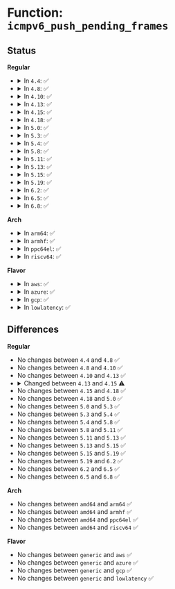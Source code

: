 # Function: <code>icmpv6_push_pending_frames</code>

## Status
<b>Regular</b>
<ul>
<li>
<details>
<summary>In <code>4.4</code>: ✅</summary>

```c
int icmpv6_push_pending_frames(struct sock *sk, struct flowi6 *fl6, struct icmp6hdr *thdr, int len);
```

**Collision:** Unique Global

**Inline:** No

**Transformation:** False

**Instances:**

```
In net/ipv6/icmp.c (ffffffff817e7620)
Location: net/ipv6/icmp.c:239
Inline: False
Direct callers:
  - net/ipv6/icmp.c:icmp6_send
  - net/ipv6/icmp.c:icmpv6_echo_reply
  - net/ipv6/ping.c:ping_v6_sendmsg
```
**Symbols:**

```
ffffffff817e7620-ffffffff817e76f8: icmpv6_push_pending_frames (STB_GLOBAL)
```
</details>
</li>
<li>
<details>
<summary>In <code>4.8</code>: ✅</summary>

```c
int icmpv6_push_pending_frames(struct sock *sk, struct flowi6 *fl6, struct icmp6hdr *thdr, int len);
```

**Collision:** Unique Global

**Inline:** No

**Transformation:** False

**Instances:**

```
In net/ipv6/icmp.c (ffffffff81855a20)
Location: net/ipv6/icmp.c:239
Inline: False
Direct callers:
  - net/ipv6/icmp.c:icmpv6_echo_reply
  - net/ipv6/icmp.c:icmp6_send
  - net/ipv6/ping.c:ping_v6_sendmsg
```
**Symbols:**

```
ffffffff81855a20-ffffffff81855af8: icmpv6_push_pending_frames (STB_GLOBAL)
```
</details>
</li>
<li>
<details>
<summary>In <code>4.10</code>: ✅</summary>

```c
int icmpv6_push_pending_frames(struct sock *sk, struct flowi6 *fl6, struct icmp6hdr *thdr, int len);
```

**Collision:** Unique Global

**Inline:** No

**Transformation:** False

**Instances:**

```
In net/ipv6/icmp.c (ffffffff818877e0)
Location: net/ipv6/icmp.c:240
Inline: False
Direct callers:
  - net/ipv6/icmp.c:icmpv6_echo_reply
  - net/ipv6/icmp.c:icmp6_send
  - net/ipv6/ping.c:ping_v6_sendmsg
```
**Symbols:**

```
ffffffff818877e0-ffffffff818878b8: icmpv6_push_pending_frames (STB_GLOBAL)
```
</details>
</li>
<li>
<details>
<summary>In <code>4.13</code>: ✅</summary>

```c
int icmpv6_push_pending_frames(struct sock *sk, struct flowi6 *fl6, struct icmp6hdr *thdr, int len);
```

**Collision:** Unique Global

**Inline:** No

**Transformation:** False

**Instances:**

```
In net/ipv6/icmp.c (ffffffff818addb0)
Location: net/ipv6/icmp.c:253
Inline: False
Direct callers:
  - net/ipv6/icmp.c:icmpv6_echo_reply
  - net/ipv6/icmp.c:icmp6_send
  - net/ipv6/ping.c:ping_v6_sendmsg
```
**Symbols:**

```
ffffffff818addb0-ffffffff818adea6: icmpv6_push_pending_frames (STB_GLOBAL)
```
</details>
</li>
<li>
<details>
<summary>In <code>4.15</code>: ✅</summary>

```c
void icmpv6_push_pending_frames(struct sock *sk, struct flowi6 *fl6, struct icmp6hdr *thdr, int len);
```

**Collision:** Unique Global

**Inline:** No

**Transformation:** False

**Instances:**

```
In net/ipv6/icmp.c (ffffffff81930a30)
Location: net/ipv6/icmp.c:253
Inline: False
Direct callers:
  - net/ipv6/icmp.c:icmpv6_echo_reply
  - net/ipv6/icmp.c:icmp6_send
  - net/ipv6/ping.c:ping_v6_sendmsg
```
**Symbols:**

```
ffffffff81930a30-ffffffff81930b23: icmpv6_push_pending_frames (STB_GLOBAL)
```
</details>
</li>
<li>
<details>
<summary>In <code>4.18</code>: ✅</summary>

```c
void icmpv6_push_pending_frames(struct sock *sk, struct flowi6 *fl6, struct icmp6hdr *thdr, int len);
```

**Collision:** Unique Global

**Inline:** No

**Transformation:** False

**Instances:**

```
In net/ipv6/icmp.c (ffffffff81989660)
Location: net/ipv6/icmp.c:253
Inline: False
Direct callers:
  - net/ipv6/icmp.c:icmpv6_echo_reply
  - net/ipv6/icmp.c:icmp6_send
  - net/ipv6/ping.c:ping_v6_sendmsg
```
**Symbols:**

```
ffffffff81989660-ffffffff81989752: icmpv6_push_pending_frames (STB_GLOBAL)
```
</details>
</li>
<li>
<details>
<summary>In <code>5.0</code>: ✅</summary>

```c
void icmpv6_push_pending_frames(struct sock *sk, struct flowi6 *fl6, struct icmp6hdr *thdr, int len);
```

**Collision:** Unique Global

**Inline:** No

**Transformation:** False

**Instances:**

```
In net/ipv6/icmp.c (ffffffff819bff90)
Location: net/ipv6/icmp.c:255
Inline: False
Direct callers:
  - net/ipv6/icmp.c:icmpv6_echo_reply
  - net/ipv6/icmp.c:icmp6_send
  - net/ipv6/ping.c:ping_v6_sendmsg
```
**Symbols:**

```
ffffffff819bff90-ffffffff819c0082: icmpv6_push_pending_frames (STB_GLOBAL)
```
</details>
</li>
<li>
<details>
<summary>In <code>5.3</code>: ✅</summary>

```c
void icmpv6_push_pending_frames(struct sock *sk, struct flowi6 *fl6, struct icmp6hdr *thdr, int len);
```

**Collision:** Unique Global

**Inline:** No

**Transformation:** False

**Instances:**

```
In net/ipv6/icmp.c (ffffffff81a2edd0)
Location: net/ipv6/icmp.c:250
Inline: False
Direct callers:
  - net/ipv6/icmp.c:icmpv6_echo_reply
  - net/ipv6/icmp.c:icmp6_send
  - net/ipv6/ping.c:ping_v6_sendmsg
```
**Symbols:**

```
ffffffff81a2edd0-ffffffff81a2eed0: icmpv6_push_pending_frames (STB_GLOBAL)
```
</details>
</li>
<li>
<details>
<summary>In <code>5.4</code>: ✅</summary>

```c
void icmpv6_push_pending_frames(struct sock *sk, struct flowi6 *fl6, struct icmp6hdr *thdr, int len);
```

**Collision:** Unique Global

**Inline:** No

**Transformation:** False

**Instances:**

```
In net/ipv6/icmp.c (ffffffff81a65920)
Location: net/ipv6/icmp.c:250
Inline: False
Direct callers:
  - net/ipv6/icmp.c:icmpv6_echo_reply
  - net/ipv6/icmp.c:icmp6_send
  - net/ipv6/ping.c:ping_v6_sendmsg
```
**Symbols:**

```
ffffffff81a65920-ffffffff81a65a20: icmpv6_push_pending_frames (STB_GLOBAL)
```
</details>
</li>
<li>
<details>
<summary>In <code>5.8</code>: ✅</summary>

```c
void icmpv6_push_pending_frames(struct sock *sk, struct flowi6 *fl6, struct icmp6hdr *thdr, int len);
```

**Collision:** Unique Global

**Inline:** No

**Transformation:** False

**Instances:**

```
In net/ipv6/icmp.c (ffffffff81b5e270)
Location: net/ipv6/icmp.c:269
Inline: False
Direct callers:
  - net/ipv6/icmp.c:icmpv6_echo_reply
  - net/ipv6/icmp.c:icmp6_send
  - net/ipv6/ping.c:ping_v6_sendmsg
```
**Symbols:**

```
ffffffff81b5e270-ffffffff81b5e370: icmpv6_push_pending_frames (STB_GLOBAL)
```
</details>
</li>
<li>
<details>
<summary>In <code>5.11</code>: ✅</summary>

```c
void icmpv6_push_pending_frames(struct sock *sk, struct flowi6 *fl6, struct icmp6hdr *thdr, int len);
```

**Collision:** Unique Global

**Inline:** No

**Transformation:** False

**Instances:**

```
In net/ipv6/icmp.c (ffffffff81b6ca40)
Location: net/ipv6/icmp.c:275
Inline: False
Direct callers:
  - net/ipv6/icmp.c:icmpv6_echo_reply
  - net/ipv6/icmp.c:icmp6_send
  - net/ipv6/ping.c:ping_v6_sendmsg
```
**Symbols:**

```
ffffffff81b6ca40-ffffffff81b6cb40: icmpv6_push_pending_frames (STB_GLOBAL)
```
</details>
</li>
<li>
<details>
<summary>In <code>5.13</code>: ✅</summary>

```c
void icmpv6_push_pending_frames(struct sock *sk, struct flowi6 *fl6, struct icmp6hdr *thdr, int len);
```

**Collision:** Unique Global

**Inline:** No

**Transformation:** False

**Instances:**

```
In net/ipv6/icmp.c (ffffffff81b5ada0)
Location: net/ipv6/icmp.c:275
Inline: False
Direct callers:
  - net/ipv6/icmp.c:icmpv6_echo_reply
  - net/ipv6/icmp.c:icmp6_send
  - net/ipv6/ping.c:ping_v6_sendmsg
```
**Symbols:**

```
ffffffff81b5ada0-ffffffff81b5aea0: icmpv6_push_pending_frames (STB_GLOBAL)
```
</details>
</li>
<li>
<details>
<summary>In <code>5.15</code>: ✅</summary>

```c
void icmpv6_push_pending_frames(struct sock *sk, struct flowi6 *fl6, struct icmp6hdr *thdr, int len);
```

**Collision:** Unique Global

**Inline:** No

**Transformation:** False

**Instances:**

```
In net/ipv6/icmp.c (ffffffff81c224b0)
Location: net/ipv6/icmp.c:276
Inline: False
Direct callers:
  - net/ipv6/icmp.c:icmpv6_echo_reply
  - net/ipv6/icmp.c:icmp6_send
  - net/ipv6/ping.c:ping_v6_sendmsg
```
**Symbols:**

```
ffffffff81c224b0-ffffffff81c225b0: icmpv6_push_pending_frames (STB_GLOBAL)
```
</details>
</li>
<li>
<details>
<summary>In <code>5.19</code>: ✅</summary>

```c
void icmpv6_push_pending_frames(struct sock *sk, struct flowi6 *fl6, struct icmp6hdr *thdr, int len);
```

**Collision:** Unique Global

**Inline:** No

**Transformation:** False

**Instances:**

```
In net/ipv6/icmp.c (ffffffff81dbf1f0)
Location: net/ipv6/icmp.c:268
Inline: False
Direct callers:
  - net/ipv6/icmp.c:icmpv6_echo_reply
  - net/ipv6/icmp.c:icmp6_send
  - net/ipv6/ping.c:ping_v6_sendmsg
```
**Symbols:**

```
ffffffff81dbf1f0-ffffffff81dbf2fa: icmpv6_push_pending_frames (STB_GLOBAL)
```
</details>
</li>
<li>
<details>
<summary>In <code>6.2</code>: ✅</summary>

```c
void icmpv6_push_pending_frames(struct sock *sk, struct flowi6 *fl6, struct icmp6hdr *thdr, int len);
```

**Collision:** Unique Global

**Inline:** No

**Transformation:** False

**Instances:**

```
In net/ipv6/icmp.c (ffffffff81f8f910)
Location: net/ipv6/icmp.c:268
Inline: False
Direct callers:
  - net/ipv6/icmp.c:icmpv6_echo_reply
  - net/ipv6/icmp.c:icmp6_send
  - net/ipv6/ping.c:ping_v6_sendmsg
```
**Symbols:**

```
ffffffff81f8f910-ffffffff81f8fa33: icmpv6_push_pending_frames (STB_GLOBAL)
```
</details>
</li>
<li>
<details>
<summary>In <code>6.5</code>: ✅</summary>

```c
void icmpv6_push_pending_frames(struct sock *sk, struct flowi6 *fl6, struct icmp6hdr *thdr, int len);
```

**Collision:** Unique Global

**Inline:** No

**Transformation:** False

**Instances:**

```
In net/ipv6/icmp.c (ffffffff81ff0170)
Location: net/ipv6/icmp.c:272
Inline: False
Direct callers:
  - net/ipv6/icmp.c:icmpv6_echo_reply
  - net/ipv6/icmp.c:icmp6_send
  - net/ipv6/ping.c:ping_v6_sendmsg
```
**Symbols:**

```
ffffffff81ff0170-ffffffff81ff0261: icmpv6_push_pending_frames (STB_GLOBAL)
```
</details>
</li>
<li>
<details>
<summary>In <code>6.8</code>: ✅</summary>

```c
void icmpv6_push_pending_frames(struct sock *sk, struct flowi6 *fl6, struct icmp6hdr *thdr, int len);
```

**Collision:** Unique Global

**Inline:** No

**Transformation:** False

**Instances:**

```
In net/ipv6/icmp.c (ffffffff820bdd40)
Location: net/ipv6/icmp.c:272
Inline: False
Direct callers:
  - net/ipv6/icmp.c:icmpv6_echo_reply
  - net/ipv6/icmp.c:icmp6_send
  - net/ipv6/ping.c:ping_v6_sendmsg
```
**Symbols:**

```
ffffffff820bdd40-ffffffff820bde31: icmpv6_push_pending_frames (STB_GLOBAL)
```
</details>
</li>
</ul>
<b>Arch</b>
<ul>
<li>
<details>
<summary>In <code>arm64</code>: ✅</summary>

```c
void icmpv6_push_pending_frames(struct sock *sk, struct flowi6 *fl6, struct icmp6hdr *thdr, int len);
```

**Collision:** Unique Global

**Inline:** No

**Transformation:** False

**Instances:**

```
In net/ipv6/icmp.c (ffff800010d2b9d8)
Location: net/ipv6/icmp.c:250
Inline: False
Direct callers:
  - net/ipv6/icmp.c:icmpv6_echo_reply
  - net/ipv6/icmp.c:icmp6_send
  - net/ipv6/ping.c:ping_v6_sendmsg
```
**Symbols:**

```
ffff800010d2b9d8-ffff800010d2baec: icmpv6_push_pending_frames (STB_GLOBAL)
```
</details>
</li>
<li>
<details>
<summary>In <code>armhf</code>: ✅</summary>

```c
void icmpv6_push_pending_frames(struct sock *sk, struct flowi6 *fl6, struct icmp6hdr *thdr, int len);
```

**Collision:** Unique Global

**Inline:** No

**Transformation:** False

**Instances:**

```
In net/ipv6/icmp.c (c0e2f850)
Location: net/ipv6/icmp.c:250
Inline: False
Direct callers:
  - net/ipv6/icmp.c:icmpv6_echo_reply
  - net/ipv6/icmp.c:icmp6_send
  - net/ipv6/ping.c:ping_v6_sendmsg
```
**Symbols:**

```
c0e2f850-c0e2f95c: icmpv6_push_pending_frames (STB_GLOBAL)
```
</details>
</li>
<li>
<details>
<summary>In <code>ppc64el</code>: ✅</summary>

```c
void icmpv6_push_pending_frames(struct sock *sk, struct flowi6 *fl6, struct icmp6hdr *thdr, int len);
```

**Collision:** Unique Global

**Inline:** No

**Transformation:** False

**Instances:**

```
In net/ipv6/icmp.c (c000000000e5cf80)
Location: net/ipv6/icmp.c:250
Inline: False
Direct callers:
  - net/ipv6/icmp.c:icmpv6_echo_reply
  - net/ipv6/icmp.c:icmp6_send
  - net/ipv6/ping.c:ping_v6_sendmsg
```
**Symbols:**

```
c000000000e5cf80-c000000000e5d10c: icmpv6_push_pending_frames (STB_GLOBAL)
```
</details>
</li>
<li>
<details>
<summary>In <code>riscv64</code>: ✅</summary>

```c
void icmpv6_push_pending_frames(struct sock *sk, struct flowi6 *fl6, struct icmp6hdr *thdr, int len);
```

**Collision:** Unique Global

**Inline:** No

**Transformation:** False

**Instances:**

```
In net/ipv6/icmp.c (ffffffe00086bd08)
Location: net/ipv6/icmp.c:250
Inline: False
Direct callers:
  - net/ipv6/icmp.c:icmpv6_echo_reply
  - net/ipv6/icmp.c:icmp6_send
  - net/ipv6/ping.c:ping_v6_sendmsg
```
**Symbols:**

```
ffffffe00086bd08-ffffffe00086be1a: icmpv6_push_pending_frames (STB_GLOBAL)
```
</details>
</li>
</ul>
<b>Flavor</b>
<ul>
<li>
<details>
<summary>In <code>aws</code>: ✅</summary>

```c
void icmpv6_push_pending_frames(struct sock *sk, struct flowi6 *fl6, struct icmp6hdr *thdr, int len);
```

**Collision:** Unique Global

**Inline:** No

**Transformation:** False

**Instances:**

```
In net/ipv6/icmp.c (ffffffff81a04fb0)
Location: net/ipv6/icmp.c:250
Inline: False
Direct callers:
  - net/ipv6/icmp.c:icmpv6_echo_reply
  - net/ipv6/icmp.c:icmp6_send
  - net/ipv6/ping.c:ping_v6_sendmsg
```
**Symbols:**

```
ffffffff81a04fb0-ffffffff81a050b0: icmpv6_push_pending_frames (STB_GLOBAL)
```
</details>
</li>
<li>
<details>
<summary>In <code>azure</code>: ✅</summary>

```c
void icmpv6_push_pending_frames(struct sock *sk, struct flowi6 *fl6, struct icmp6hdr *thdr, int len);
```

**Collision:** Unique Global

**Inline:** No

**Transformation:** False

**Instances:**

```
In net/ipv6/icmp.c (ffffffff819c1d70)
Location: net/ipv6/icmp.c:250
Inline: False
Direct callers:
  - net/ipv6/icmp.c:icmpv6_echo_reply
  - net/ipv6/icmp.c:icmp6_send
  - net/ipv6/ping.c:ping_v6_sendmsg
```
**Symbols:**

```
ffffffff819c1d70-ffffffff819c1e70: icmpv6_push_pending_frames (STB_GLOBAL)
```
</details>
</li>
<li>
<details>
<summary>In <code>gcp</code>: ✅</summary>

```c
void icmpv6_push_pending_frames(struct sock *sk, struct flowi6 *fl6, struct icmp6hdr *thdr, int len);
```

**Collision:** Unique Global

**Inline:** No

**Transformation:** False

**Instances:**

```
In net/ipv6/icmp.c (ffffffff81a6fa30)
Location: net/ipv6/icmp.c:250
Inline: False
Direct callers:
  - net/ipv6/icmp.c:icmpv6_echo_reply
  - net/ipv6/icmp.c:icmp6_send
  - net/ipv6/ping.c:ping_v6_sendmsg
```
**Symbols:**

```
ffffffff81a6fa30-ffffffff81a6fb30: icmpv6_push_pending_frames (STB_GLOBAL)
```
</details>
</li>
<li>
<details>
<summary>In <code>lowlatency</code>: ✅</summary>

```c
void icmpv6_push_pending_frames(struct sock *sk, struct flowi6 *fl6, struct icmp6hdr *thdr, int len);
```

**Collision:** Unique Global

**Inline:** No

**Transformation:** False

**Instances:**

```
In net/ipv6/icmp.c (ffffffff81a7c060)
Location: net/ipv6/icmp.c:250
Inline: False
Direct callers:
  - net/ipv6/icmp.c:icmpv6_echo_reply
  - net/ipv6/icmp.c:icmp6_send
  - net/ipv6/ping.c:ping_v6_sendmsg
```
**Symbols:**

```
ffffffff81a7c060-ffffffff81a7c160: icmpv6_push_pending_frames (STB_GLOBAL)
```
</details>
</li>
</ul>

## Differences
<b>Regular</b>
<ul>
<li>
No changes between <code>4.4</code> and <code>4.8</code> ✅
</li>
<li>
No changes between <code>4.8</code> and <code>4.10</code> ✅
</li>
<li>
No changes between <code>4.10</code> and <code>4.13</code> ✅
</li>
<li>
<details>
<summary>Changed between <code>4.13</code> and <code>4.15</code> ⚠️</summary>
<ul>
<li>
<b>Return type changed. </b>
<code>int</code> ➡️ <code>void</code>
</li>
</ul>
</details>
</li>
<li>
No changes between <code>4.15</code> and <code>4.18</code> ✅
</li>
<li>
No changes between <code>4.18</code> and <code>5.0</code> ✅
</li>
<li>
No changes between <code>5.0</code> and <code>5.3</code> ✅
</li>
<li>
No changes between <code>5.3</code> and <code>5.4</code> ✅
</li>
<li>
No changes between <code>5.4</code> and <code>5.8</code> ✅
</li>
<li>
No changes between <code>5.8</code> and <code>5.11</code> ✅
</li>
<li>
No changes between <code>5.11</code> and <code>5.13</code> ✅
</li>
<li>
No changes between <code>5.13</code> and <code>5.15</code> ✅
</li>
<li>
No changes between <code>5.15</code> and <code>5.19</code> ✅
</li>
<li>
No changes between <code>5.19</code> and <code>6.2</code> ✅
</li>
<li>
No changes between <code>6.2</code> and <code>6.5</code> ✅
</li>
<li>
No changes between <code>6.5</code> and <code>6.8</code> ✅
</li>
</ul>
<b>Arch</b>
<ul>
<li>
No changes between <code>amd64</code> and <code>arm64</code> ✅
</li>
<li>
No changes between <code>amd64</code> and <code>armhf</code> ✅
</li>
<li>
No changes between <code>amd64</code> and <code>ppc64el</code> ✅
</li>
<li>
No changes between <code>amd64</code> and <code>riscv64</code> ✅
</li>
</ul>
<b>Flavor</b>
<ul>
<li>
No changes between <code>generic</code> and <code>aws</code> ✅
</li>
<li>
No changes between <code>generic</code> and <code>azure</code> ✅
</li>
<li>
No changes between <code>generic</code> and <code>gcp</code> ✅
</li>
<li>
No changes between <code>generic</code> and <code>lowlatency</code> ✅
</li>
</ul>
